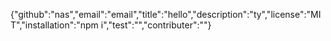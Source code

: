 {"github":"nas","email":"email","title":"hello","description":"ty","license":"MIT","installation":"npm i","test":"","contributer":""}